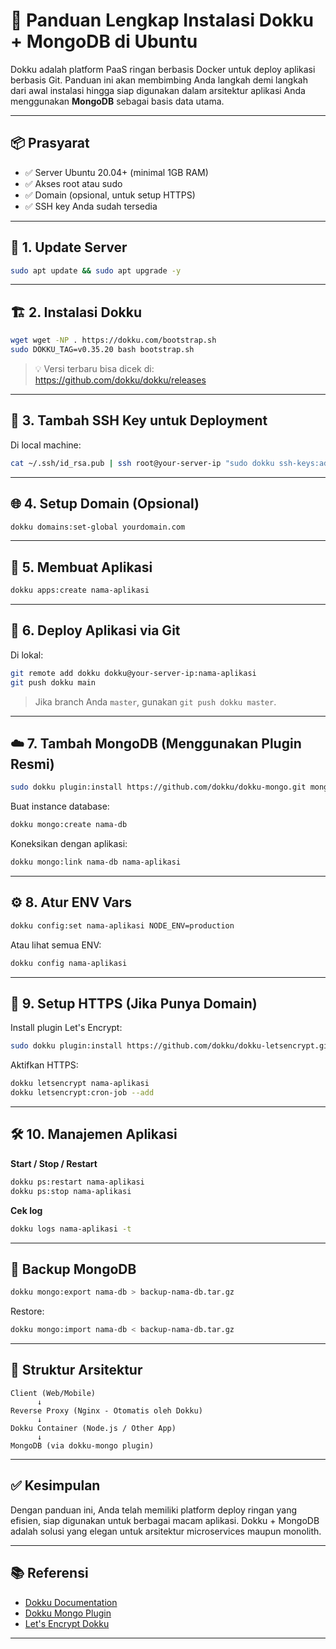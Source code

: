 
# 🚀 Panduan Lengkap Instalasi Dokku + MongoDB di Ubuntu

Dokku adalah platform PaaS ringan berbasis Docker untuk deploy aplikasi berbasis Git. Panduan ini akan membimbing Anda langkah demi langkah dari awal instalasi hingga siap digunakan dalam arsitektur aplikasi Anda menggunakan **MongoDB** sebagai basis data utama.

---

## 📦 Prasyarat

- ✅ Server Ubuntu 20.04+ (minimal 1GB RAM)
- ✅ Akses root atau sudo
- ✅ Domain (opsional, untuk setup HTTPS)
- ✅ SSH key Anda sudah tersedia

---

## 🔧 1. Update Server

```bash
sudo apt update && sudo apt upgrade -y
```

---

## 🏗 2. Instalasi Dokku

```bash
wget wget -NP . https://dokku.com/bootstrap.sh
sudo DOKKU_TAG=v0.35.20 bash bootstrap.sh
```

> 💡 Versi terbaru bisa dicek di: https://github.com/dokku/dokku/releases

---

## 🔑 3. Tambah SSH Key untuk Deployment

Di local machine:

```bash
cat ~/.ssh/id_rsa.pub | ssh root@your-server-ip "sudo dokku ssh-keys:add admin"
```

---

## 🌐 4. Setup Domain (Opsional)

```bash
dokku domains:set-global yourdomain.com
```

---

## 📁 5. Membuat Aplikasi

```bash
dokku apps:create nama-aplikasi
```

---

## 🐳 6. Deploy Aplikasi via Git

Di lokal:

```bash
git remote add dokku dokku@your-server-ip:nama-aplikasi
git push dokku main
```

> Jika branch Anda `master`, gunakan `git push dokku master`.

---

## ☁️ 7. Tambah MongoDB (Menggunakan Plugin Resmi)

```bash
sudo dokku plugin:install https://github.com/dokku/dokku-mongo.git mongo
```

Buat instance database:

```bash
dokku mongo:create nama-db
```

Koneksikan dengan aplikasi:

```bash
dokku mongo:link nama-db nama-aplikasi
```

---

## ⚙️ 8. Atur ENV Vars

```bash
dokku config:set nama-aplikasi NODE_ENV=production
```

Atau lihat semua ENV:

```bash
dokku config nama-aplikasi
```

---

## 🔐 9. Setup HTTPS (Jika Punya Domain)

Install plugin Let's Encrypt:

```bash
sudo dokku plugin:install https://github.com/dokku/dokku-letsencrypt.git
```

Aktifkan HTTPS:

```bash
dokku letsencrypt nama-aplikasi
dokku letsencrypt:cron-job --add
```

---

## 🛠 10. Manajemen Aplikasi

**Start / Stop / Restart**

```bash
dokku ps:restart nama-aplikasi
dokku ps:stop nama-aplikasi
```

**Cek log**

```bash
dokku logs nama-aplikasi -t
```

---

## 💾 Backup MongoDB

```bash
dokku mongo:export nama-db > backup-nama-db.tar.gz
```

Restore:

```bash
dokku mongo:import nama-db < backup-nama-db.tar.gz
```

---

## 🎯 Struktur Arsitektur

```plaintext
Client (Web/Mobile)
      ↓
Reverse Proxy (Nginx - Otomatis oleh Dokku)
      ↓
Dokku Container (Node.js / Other App)
      ↓
MongoDB (via dokku-mongo plugin)
```

---

## ✅ Kesimpulan

Dengan panduan ini, Anda telah memiliki platform deploy ringan yang efisien, siap digunakan untuk berbagai macam aplikasi. Dokku + MongoDB adalah solusi yang elegan untuk arsitektur microservices maupun monolith.

---

## 📚 Referensi

- [Dokku Documentation](http://dokku.com/docs/)
- [Dokku Mongo Plugin](https://github.com/dokku/dokku-mongo)
- [Let's Encrypt Dokku](https://github.com/dokku/dokku-letsencrypt)

---
